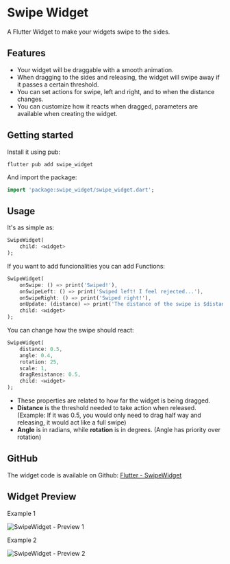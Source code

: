 # Swipe Widget
A Flutter Widget to make your widgets swipe to the sides.

## Features

* Your widget will be draggable with a smooth animation.
* When dragging to the sides and releasing, the widget will swipe away if it passes a certain threshold.
* You can set actions for swipe, left and right, and to when the distance changes.
* You can customize how it reacts when dragged, parameters are available when creating the widget.

## Getting started

Install it using pub:
```
flutter pub add swipe_widget
```

And import the package:
```dart
import 'package:swipe_widget/swipe_widget.dart';
```

## Usage

It's as simple as:
```dart
SwipeWidget(
    child: <widget>
);
```

If you want to add funcionalities you can add Functions:
```dart
SwipeWidget(
    onSwipe: () => print('Swiped!'),
    onSwipeLeft: () => print('Swiped left! I feel rejected...'),
    onSwipeRight: () => print('Swiped right!'),
    onUpdate: (distance) => print('The distance of the swipe is $distance (from 0 to 1)'),
    child: <widget>
);
```

You can change how the swipe should react:
```dart
SwipeWidget(
    distance: 0.5,
    angle: 0.4,
    rotation: 25,
    scale: 1,
    dragResistance: 0.5,
    child: <widget>
);
```
* These properties are related to how far the widget is being dragged.
* **Distance** is the threshold needed to take action when released. (Example: If it was 0.5, you would only need to drag half way and releasing, it would act like a full swipe)
* **Angle** is in radians, while **rotation** is in degrees. (Angle has priority over rotation)

## GitHub

The widget code is available on Github: [Flutter - SwipeWidget](https://github.com/DrafaKiller/SwipeWidget)

## Widget Preview
Example 1

![SwipeWidget - Preview 1](https://user-images.githubusercontent.com/42767829/161968848-dba36f65-21ed-49a2-b763-f4288c61a28c.gif)

Example 2

![SwipeWidget - Preview 2](https://user-images.githubusercontent.com/42767829/161968853-c2eed51e-ea56-466d-9ee3-841d24280671.gif)
